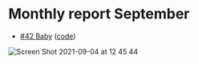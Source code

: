 # Monthly report September

- [#42 Baby](https://cssbattle.dev/play/42) ([code](https://github.com/tri220698/Css-battle-monthly-report-september/blob/main/%2342-Baby.html))

![Screen Shot 2021-09-04 at 12 45 44](https://user-images.githubusercontent.com/55243132/132084071-adfde86b-3432-4799-a92f-6118823acc8d.png)

